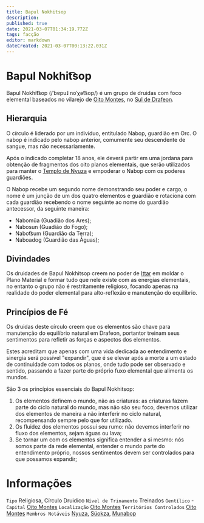 ```yaml
---
title: Bapul Nokhitsop
description: 
published: true
date: 2021-03-07T01:34:19.772Z
tags: facção
editor: markdown
dateCreated: 2021-03-07T00:13:22.031Z
---
```


# Bapul Nokhit͡sop
Bapul Nokhit͡sop (/ˈbɐpuɺ noˈχət͡sop/) é um grupo de druidas com foco elemental baseados no vilarejo de [Oito Montes](http://localhost/en/lugares/plano-material/drafeon/sul-de-drafeon/oito-montes-vilarejo), no [Sul de Drafeon](http://localhost/en/lugares/plano-material/drafeon/sul-de-drafeon).

## Hierarquia

O círculo é liderado por um indivíduo, entitulado Nabop, guardião em Orc. O nabop é indicado pelo nabop anterior, comumente seu descendente de sangue, mas não necessariamente.

Após o indicado completar 18 anos, ele deverá partir em uma jordana para obtenção de fragmentos dos oito planos elementais, que serão utilizados para manter o [Templo de Nyuza](/lugares/plano-material/drafeon/sul-de-drafeon/oito-montes-vilarejo) e empoderar o Nabop com os poderes guardiões.

O Nabop recebe um segundo nome demonstrando seu poder e cargo, o nome é um junção de um dos quatro elementos e guardião e rotaciona com cada guardião recebendo o nome seguinte ao nome do guardião antecessor, da seguinte maneira:
- Nabomüa (Guadião dos Ares);
- Nabosun (Guadião do Fogo);
- Nabot͡sum (Guardião da Terra);
- Naboadog (Guardião das Águas);

## Divindades
Os druidades de Bapul Nokhitsop creem no poder de [Ittar](http://localhost/en/divindades/panteao-das-treze-estrelas/ittar) em moldar o Plano Material e formar tudo que nele existe com as energias elementais, no entanto o grupo não é restritamente religioso, focando apenas na realidade do poder elemental para alto-reflexão e manutenção do equilíbrio.

## Princípios de Fé
Os druidas deste círculo creem que os elementos são chave para manutenção do equilíbrio natural em Drafeon, portantor treinam seus sentimentos para refletir as forças e aspectos dos elementos.

Estes acreditam que apenas com uma vida dedicada ao entendimento e sinergia será possível "expandir", que é se elevar após a morte a um estado de continuidade com todos os planos, onde tudo pode ser observado e sentido, passando a fazer parte do próprio fuxo elemental que alimenta os mundos.

São 3 os princípios essenciais do Bapul Nokhitsop:
1. Os elementos definem o mundo, não as criaturas: as criaturas fazem parte do ciclo natural do mundo, mas não são seu foco, devemos utilizar dos elementos de maneira a não interferir no ciclo natural, recompensando sempre pelo que for utilizado.
2. Os fluidez dos elementos possui seu rumo: não devemos interferir no fluxo dos elementos, sejam águas ou lava;
3. Se tornar um com os elementos significa entender a si mesmo: nós somos parte da rede elemental, entender o mundo parte do entendimento próprio, nossos sentimentos devem ser controlados para que possamos expandir;

# Informações
`Tipo` Religiosa, Círculo Druidico
`Nível de Trinamento` Treinados
`Gentílico` -
`Capital` [Oito Montes](http://localhost/en/lugares/plano-material/drafeon/sul-de-drafeon/oito-montes-vilarejo)
`Localização` [Oito Montes](http://localhost/en/lugares/plano-material/drafeon/sul-de-drafeon/oito-montes-vilarejo)
`Territórios Controlados` [Oito Montes](http://localhost/en/lugares/plano-material/drafeon/sul-de-drafeon/oito-montes-vilarejo)
`Membros Notáveis` [Nyuza](), [Süokza](), [Munabop](/individuos/munabop)

